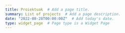 ```yaml
---
title: Proiektuak  # Add a page title.
summary: List of projects  # Add a page description.
date: "2022-08-28T00:00:00Z"  # Add today's date.
type: widget_page  # Page type is a Widget Page
---
```


